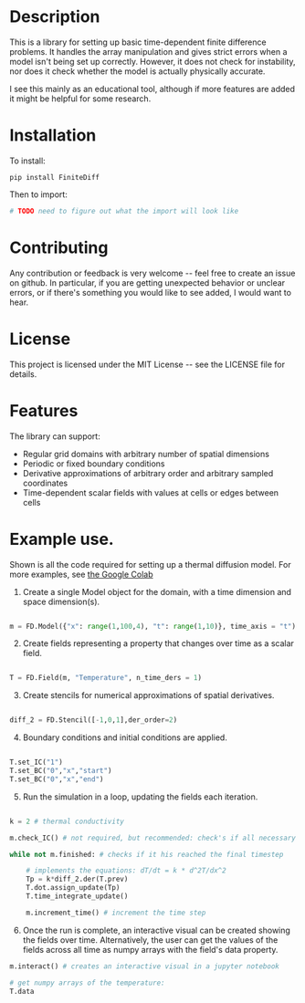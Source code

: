 # Description

This is a library for setting up basic time-dependent finite difference problems. It handles the array manipulation and gives strict errors when a model isn't being set up correctly. However, it does not check for instability, nor does it check whether the model is actually physically accurate.

I see this mainly as an educational tool, although if more features are added it might be helpful for some research.


# Installation

To install:
```
pip install FiniteDiff
```
Then to import:
```python
# TODO need to figure out what the import will look like
```

# Contributing
Any contribution or feedback is very welcome -- feel free to create an issue on github. In particular, if you are getting unexpected behavior or unclear errors, or if there's something you would like to see added, I would want to hear.

# License
This project is licensed under the MIT License -- see the LICENSE file for details. 

# Features
The library can support:
- Regular grid domains with arbitrary number of spatial dimensions
- Periodic or fixed boundary conditions
- Derivative approximations of arbitrary order and arbitrary sampled coordinates
- Time-dependent scalar fields with values at cells or edges between cells

# Example use.

Shown is all the code required for setting up a thermal diffusion model. For more examples, see [the Google Colab](https://colab.research.google.com/drive/1RL2nIeBTFvzbeLya2Qv0NR_kOcZW_Tr9#scrollTo=StZOQhW4wIzp)

1. Create a single Model object for the domain, with a time dimension and space dimension(s).

```python

m = FD.Model({"x": range(1,100,4), "t": range(1,10)}, time_axis = "t")
```

2. Create fields representing a property that changes over time as a scalar field. 

```python

T = FD.Field(m, "Temperature", n_time_ders = 1)
```

3. Create stencils for numerical approximations of spatial derivatives.

```python

diff_2 = FD.Stencil([-1,0,1],der_order=2)
```


4. Boundary conditions and initial conditions are applied.

```python

T.set_IC("1")
T.set_BC("0","x","start")
T.set_BC("0","x","end")
```

5. Run the simulation in a loop, updating the fields each iteration.

```python

k = 2 # thermal conductivity

m.check_IC() # not required, but recommended: check's if all necessary initial conditions have been set up

while not m.finished: # checks if it his reached the final timestep

    # implements the equations: dT/dt = k * d^2T/dx^2
    Tp = k*diff_2.der(T.prev)
    T.dot.assign_update(Tp)
    T.time_integrate_update()

    m.increment_time() # increment the time step
```

6. Once the run is complete, an interactive visual can be created showing the fields over time. Alternatively, the user can get the values of the fields across all time as numpy arrays with the field's data property.


```python
m.interact() # creates an interactive visual in a jupyter notebook

# get numpy arrays of the temperature:
T.data      
```
